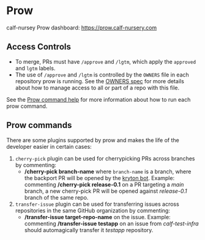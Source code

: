 # Prow

calf-nursey Prow dashboard: https://prow.calf-nursery.com

## Access Controls

- To merge, PRs must have `/approve` and `/lgtm`, which apply the `approved`
  and `lgtm` labels.
- The use of `/approve` and `/lgtm` is controlled by the `OWNERS` file in each
  repository prow is running. See the [OWNERS spec](https://go.k8s.io/owners) for more details
  about how to manage access to all or part of a repo with this file.

See the [Prow command help](https://prow.calf-nursery.com/command-help) for
more information about how to run each prow command.

## Prow commands

There are some plugins supported by prow and makes the life of the developer
easier in certain cases:

1. `cherry-pick` plugin can be used for cherrypicking PRs across branches by
   commenting:
   * **/cherry-pick branch-name** where `branch-name` is a branch, where the backport PR will be opened by the
     [kryton bot](https://github.com/apps/kryton-bot). Example:
      commenting **/cherry-pick release-0.1** on a PR targeting a *main* branch,
      a new cherry-pick PR will be opened against *release-0.1* branch of the same repo.
1. `transfer-issue` plugin can be used for transferring issues across
   repositories in the same GitHub organization by commenting:
   * **/transfer-issue target-repo-name** on the issue.
     Example: commenting **/transfer-issue testapp** on an issue from *calf-test-infra* should
      automagically transfer it *testapp* repository.